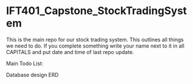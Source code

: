 # IFT401_Capstone_StockTradingSystem
This is the main repo for our stock trading system. This outlines all things we need to do. If you complete something write your name next to it in all CAPITALS and put date and time of last repo update. 


Main Todo List:

Database design ERD
